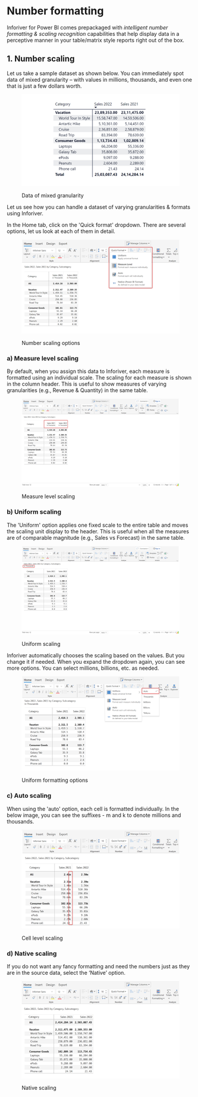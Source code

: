 # Number formatting

Inforiver for Power BI comes prepackaged with _intelligent number formatting & scaling recognition_ capabilities that help display data in a perceptive manner in your table/matrix style reports right out of the box.

## 1. Number scaling

Let us take a sample dataset as shown below. You can immediately spot data of mixed granularity – with values in millions, thousands, and even one that is just a few dollars worth.

<figure><img src="../../../.gitbook/assets/2.4.3.1 Data.png" alt=""><figcaption><p>Data of mixed granularity</p></figcaption></figure>

Let us see how you can handle a dataset of varying granularities & formats using Inforiver.&#x20;

In the Home tab, click on the 'Quick format' dropdown. There are several options, let us look at each of them in detail.

<figure><img src="../../../.gitbook/assets/2.4.1.1 Dropdown menu.png" alt=""><figcaption><p>Number scaling options</p></figcaption></figure>

### a) Measure level scaling

By default, when you assign this data to Inforiver, each measure is formatted using an individual scale. The scaling for each measure is shown in the column header. This is useful to show measures of varying granularities (e.g., Revenue & Quantity) in the same table.

<figure><img src="../../../.gitbook/assets/2.4.1.2 Measure level scaling.png" alt=""><figcaption><p>Measure level scaling</p></figcaption></figure>

### b) Uniform scaling

The 'Uniform' option applies one fixed scale to the entire table and moves the scaling unit display to the header. This is useful when all the measures are of comparable magnitude (e.g., Sales vs Forecast) in the same table.

<figure><img src="../../../.gitbook/assets/2.4.1.3 Uniform scaling.png" alt=""><figcaption><p>Uniform scaling</p></figcaption></figure>

Inforiver automatically chooses the scaling based on the values. But you change it if needed. When you expand the dropdown again, you can see more options. You can select millions, billions, etc. as needed.

<figure><img src="../../../.gitbook/assets/2.4.1.4 Auto Uniform scaling.png" alt=""><figcaption><p>Uniform formatting options</p></figcaption></figure>

### c) Auto scaling

When using the 'auto' option, each cell is formatted individually. In the below image, you can see the suffixes - m and k to denote millions and thousands.

<figure><img src="../../../.gitbook/assets/2.4.1.5 Auto scaling.png" alt=""><figcaption><p>Cell level scaling</p></figcaption></figure>

### d) Native scaling

If you do not want any fancy formatting and need the numbers just as they are in the source data, select the ‘Native’ option.&#x20;

<figure><img src="../../../.gitbook/assets/2.4.1.6 Native scaling.png" alt=""><figcaption><p>Native scaling</p></figcaption></figure>
